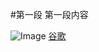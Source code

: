 #第一段
第一段内容

![Image](https://github.com/user-attachments/assets/cc380546-ebdf-454f-bc21-390461fb7b21)
[谷歌](https://www.google.com)